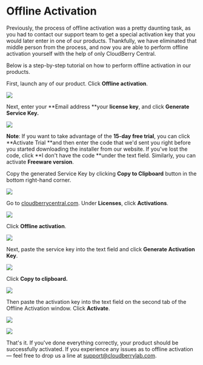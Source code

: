 # Offline Activation

Previously, the process of offline activation was a pretty daunting task, as you had to contact our support team to get a special activation key that you would later enter in one of our products. Thankfully, we have eliminated that middle person from the process, and now you are able to perform offline activation yourself with the help of only CloudBerry Central.

Below is a step-by-step tutorial on how to perform offline activation in our products.

First, launch any of our product. Click **Offline activation**.

![](../../.gitbook/assets/capture1.PNG)

Next, enter your **Email address **your **license key**, and click **Generate Service Key.**

![](../../.gitbook/assets/capture2.PNG)

**Note**: If you want to take advantage of the **15-day free trial**, you can click **Activate Trial **and then enter the code that we'd sent you right before you started downloading the installer from our website. If you've lost the code, click **I don't have the code **under the text field. Similarly, you can activate **Freeware version**.

Copy the generated Service Key by clicking **Copy to Clipboard** button in the bottom right-hand corner.

![](../../.gitbook/assets/capture3offline.png)

Go to [cloudberrycentral.com](https://www.cloudberrycentral.com/Admin/cloudberrycentral.com). Under **Licenses**, click **Activations**.

![](../../.gitbook/assets/offlineactivation5.png)

Click **Offline activation**.

![](../../.gitbook/assets/offlineactivation6.png)

Next, paste the service key into the text field and click **Generate Activation Key**.

![](../../.gitbook/assets/offlineactivation7.png)

Click **Copy to clipboard.**

![](../../.gitbook/assets/offlineactivation8.png)

Then paste the activation key into the text field on the second tab of the Offline Activation window. Click **Activate**.

![](../../.gitbook/assets/capture4offline.png)

![](../../.gitbook/assets/offlineactivation10.png)

That's it. If you've done everything correctly, your product should be successfully activated. If you experience any issues as to offline activation — feel free to drop us a line at [support@cloudberrylab.com](mailto:support@cloudberrylab.com).

